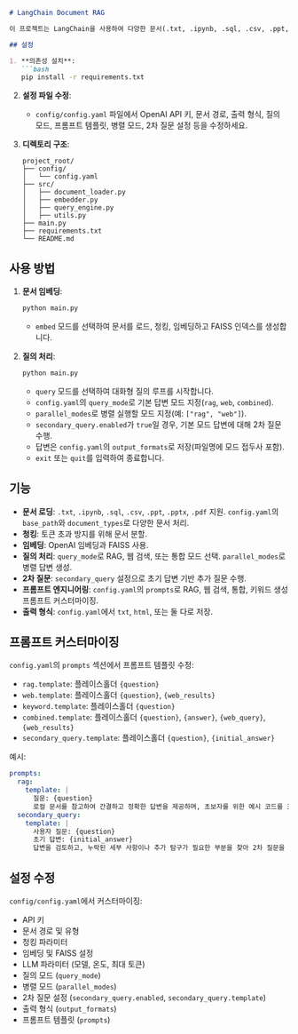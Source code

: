 ```markdown
# LangChain Document RAG

이 프로젝트는 LangChain을 사용하여 다양한 문서(.txt, .ipynb, .sql, .csv, .ppt, .pptx, .pdf)를 처리하고 FAISS 벡터 스토어에 임베딩한 후, RAG, 웹 검색, 또는 둘의 통합을 통해 질문에 답변합니다. 병렬 답변 생성과 2차 질문 기능을 지원하며, 프롬프트는 `config.yaml`에서 커스터마이징 가능합니다.

## 설정

1. **의존성 설치**:
   ```bash
   pip install -r requirements.txt
   ```

2. **설정 파일 수정**:
   - `config/config.yaml` 파일에서 OpenAI API 키, 문서 경로, 출력 형식, 질의 모드, 프롬프트 템플릿, 병렬 모드, 2차 질문 설정 등을 수정하세요.

3. **디렉토리 구조**:
   ```
   project_root/
   ├── config/
   │   └── config.yaml
   ├── src/
   │   ├── document_loader.py
   │   ├── embedder.py
   │   ├── query_engine.py
   │   ├── utils.py
   ├── main.py
   ├── requirements.txt
   └── README.md
   ```

## 사용 방법

1. **문서 임베딩**:
   ```bash
   python main.py
   ```
   - `embed` 모드를 선택하여 문서를 로드, 청킹, 임베딩하고 FAISS 인덱스를 생성합니다.

2. **질의 처리**:
   ```bash
   python main.py
   ```
   - `query` 모드를 선택하여 대화형 질의 루프를 시작합니다.
   - `config.yaml`의 `query_mode`로 기본 답변 모드 지정(`rag`, `web`, `combined`).
   - `parallel_modes`로 병렬 실행할 모드 지정(예: `["rag", "web"]`).
   - `secondary_query.enabled`가 `true`일 경우, 기본 모드 답변에 대해 2차 질문 수행.
   - 답변은 `config.yaml`의 `output_formats`로 저장(파일명에 모드 접두사 포함).
   - `exit` 또는 `quit`를 입력하여 종료합니다.

## 기능

- **문서 로딩**: `.txt`, `.ipynb`, `.sql`, `.csv`, `.ppt`, `.pptx`, `.pdf` 지원. `config.yaml`의 `base_path`와 `document_types`로 다양한 문서 처리.
- **청킹**: 토큰 초과 방지를 위해 문서 분할.
- **임베딩**: OpenAI 임베딩과 FAISS 사용.
- **질의 처리**: `query_mode`로 RAG, 웹 검색, 또는 통합 모드 선택. `parallel_modes`로 병렬 답변 생성.
- **2차 질문**: `secondary_query` 설정으로 초기 답변 기반 추가 질문 수행.
- **프롬프트 엔지니어링**: `config.yaml`의 `prompts`로 RAG, 웹 검색, 통합, 키워드 생성 프롬프트 커스터마이징.
- **출력 형식**: `config.yaml`에서 `txt`, `html`, 또는 둘 다로 저장.

## 프롬프트 커스터마이징

`config.yaml`의 `prompts` 섹션에서 프롬프트 템플릿 수정:
- `rag.template`: 플레이스홀더 `{question}`
- `web.template`: 플레이스홀더 `{question}`, `{web_results}`
- `keyword.template`: 플레이스홀더 `{question}`
- `combined.template`: 플레이스홀더 `{question}`, `{answer}`, `{web_query}`, `{web_results}`
- `secondary_query.template`: 플레이스홀더 `{question}`, `{initial_answer}`

예시:
```yaml
prompts:
  rag:
    template: |
      질문: {question}
      로컬 문서를 참고하여 간결하고 정확한 답변을 제공하며, 초보자를 위한 예시 코드를 포함하세요.
  secondary_query:
    template: |
      사용자 질문: {question}
      초기 답변: {initial_answer}
      답변을 검토하고, 누락된 세부 사항이나 추가 탐구가 필요한 부분을 찾아 2차 질문을 생성한 후 답변하세요.
```

## 설정 수정

`config/config.yaml`에서 커스터마이징:
- API 키
- 문서 경로 및 유형
- 청킹 파라미터
- 임베딩 및 FAISS 설정
- LLM 파라미터 (모델, 온도, 최대 토큰)
- 질의 모드 (`query_mode`)
- 병렬 모드 (`parallel_modes`)
- 2차 질문 설정 (`secondary_query.enabled`, `secondary_query.template`)
- 출력 형식 (`output_formats`)
- 프롬프트 템플릿 (`prompts`)
```